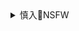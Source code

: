 <details><summary>慎入🔞NSFW</summary>

Not Safe For Work
![](https://upload.wikimedia.org/wikipedia/commons/thumb/d/d3/Biohazard_Symbol_Specification.png/210px-Biohazard_Symbol_Specification.png)

<details><summary><b>风险自理Use At Your Own Risk🈲</summary>

### zg一个集体失忆的g度
https://2newcenturynet.blogspot.com/2020/08/blog-post_66.html

在当代zg，为了符合执zd的x传口径，可能会在历史书中作相应的必要删减或增补。主要是强调长期以来zg是如何被西方列强肆虐凌辱的，而g产d是唯一能够保护zgrm根本利益的zq。

例如每次在商务宴会上，跟你聊天的zg同伴总是会想办法提到zg上下5000年的历史！” （实际上，zg的历史更接近4000年

例如新jw吾尔zrm的遭遇，美国与h为的冲突，香g的抗y示s活动以及最近的新冠bdy情爆发。在每个热点问题的背后，似乎都会发现zf在试图改写该事件的来龙去脉。

在1900年侵略zg的八国联军包括美国，日本，大英帝国，意大利，奥匈帝国，俄罗斯，法国和德国。在我认识的几乎每个zg人的心中，这次侵略给整个g家带来了巨大创伤，

但是zg课堂上没有提到的是，八国联军是对当时极端mz主义组织义和团的回击。从1899年开始，义和团对zg的基督教传教士和基督教徒进行了大规模谋杀，

在zg期间，我只遇到一个知道这些情况的人。令我惊讶的是，他把这些事件解释为zgg产d对w吾尔族人的慷慨大方：“我们是在教导一群未开化的人如何饲养家畜并且用来卖掉赚钱。这有什么问题吗？

约翰·斯图亚特·米尔（John Stuart Mill）关于言l自由重要性的名言：“所有禁言的g家必定犯错。`无考`

</details>
</details>
